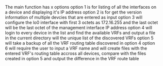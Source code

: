 The main function has x options
option 1 is for listing of all the interfaces on a device and displaying it's IP address
option 2 is for get the version information of multiple devcies that are entered as input
option 3 will configure the lo0 interface with first 3 octets as 172.16.255 and the last octet will be the last octet of the management interface IP address
 option 4 will login to every device in the list and find the available VRFs and output a file in the current directory will the unique list of the discovered VRFs
 option 5 will take a backup of all the VRF routing table discovered in option 4
 option 6 will require the user to input a VRF name and will create files with the entered VRF's routing table accross all devices, compare with the files created in option 5 and output the difference in the VRF route table
